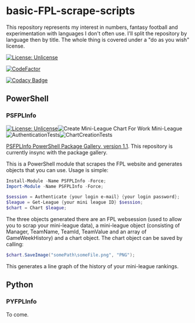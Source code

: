 # basic-FPL-scrape-scripts
This repository represents my interest in numbers, fantasy football and experimentation with languages I don't often use.  I'll split the repository by language then by title.  The whole thing is covered under a "do as you wish" license.

[![License: Unlicense](https://img.shields.io/badge/license-Unlicense-blue.svg)](http://unlicense.org/)

[![CodeFactor](https://www.codefactor.io/repository/github/c-wilkinson/basic-fpl-scrape-scripts/badge/master)](https://www.codefactor.io/repository/github/c-wilkinson/basic-fpl-scrape-scripts/overview/master)

[![Codacy Badge](https://api.codacy.com/project/badge/Grade/dc32810f6695438498ec61bdadadb61e)](https://www.codacy.com/manual/c-wilkinson/basic-FPL-scrape-scripts?utm_source=github.com&amp;utm_medium=referral&amp;utm_content=c-wilkinson/basic-FPL-scrape-scripts&amp;utm_campaign=Badge_Grade)

## PowerShell
### PSFPLInfo
[![License: Unlicense](https://img.shields.io/badge/license-Unlicense-blue.svg)](http://unlicense.org/)![Create Mini-League Chart For Work Mini-League](https://github.com/c-wilkinson/basic-FPL-scrape-scripts/workflows/Create%20Mini-League%20Chart%20For%20Work%20Mini-League/badge.svg)![AuthenticationTests](https://github.com/c-wilkinson/basic-FPL-scrape-scripts/workflows/AuthenticationTests/badge.svg)![ChartCreationTests](https://github.com/c-wilkinson/basic-FPL-scrape-scripts/workflows/ChartCreationTests/badge.svg)

[PSFPLInfo PowerShell Package Gallery, version 1.1](https://www.powershellgallery.com/packages/PSFPLInfo/1.1).  This repository is currently insync with the package gallery.

This is a PowerShell module that scrapes the FPL website and generates objects that you can use.  Usage is simple:

```powershell
Install-Module -Name PSFPLInfo -Force; 
Import-Module -Name PSFPLInfo -Force; 

$session = Authenticate {your login e-mail} {your login password};
$league = Get-League {your mini league ID} $session;
$chart = Chart $league;
```

The three objects generated there are an FPL websession (used to allow you to scrap your mini-league data), a mini-league object (consisting of Manager, TeamName, TeamId, TeamValue and an array of GameWeekHistory) and a chart object.  The chart object can be saved by calling:

```powershell
$chart.SaveImage("somePath\someFile.png", "PNG");
```

This generates a line graph of the history of your mini-league rankings.

## Python
### PYFPLInfo

To come.

